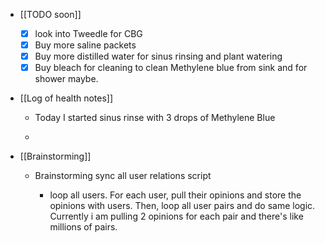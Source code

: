   * [[TODO soon]]
    * [x] look into Tweedle for CBG
    * [x] Buy more saline packets
    * [x] Buy more distilled water for sinus rinsing and plant watering
    * [x] Buy bleach for cleaning to clean Methylene blue from sink and for shower maybe.
  * [[Log of health notes]]
    * Today I started sinus rinse with 3 drops of Methylene Blue

    * 

  * [[Brainstorming]]
    * Brainstorming sync all user relations script

      * loop all users. For each user, pull their opinions and store the opinions with users. Then, loop all user pairs and do same logic. Currently i am pulling 2 opinions for each pair and there's like millions of pairs.
